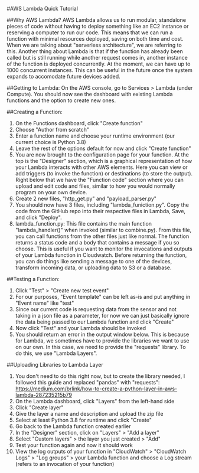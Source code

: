 #AWS Lambda Quick Tutorial

##Why AWS Lambda?
AWS Lambda allows us to run modular, standalone pieces of code without having to deploy something like an EC2 instance or reserving a computer to run our code. This means that we can run a function with minimal resources deployed, saving on both time and cost. When we are talking about "serverless architecture", we are referring to this. Another thing about Lambda is that if the function has already been called but is still running while another request comes in, another instance of the function is deployed concurrently. At the moment, we can have up to 1000 concurrent instances. This can be useful in the future once the system expands to accomodate future devices added.

##Getting to Lambda:
On the AWS console, go to Services > Lambda (under Compute). You should now see the dashboard with existing Lambda functions and the option to create new ones.

##Creating a Function:
1. On the Functions dashboard, click "Create function"
2. Choose "Author from scratch"
3. Enter a function name and choose your runtime environment (our current choice is Python 3.8)
4. Leave the rest of the options default for now and click "Create function"
5. You are now brought to the configuration page for your function. At the top is the "Designer" section, which is a graphical representation of how your Lambda interacts with other AWS elements. Here you can view or add triggers (to invoke the function) or destinations (to store the output). Right below that we have the "Function code" section where you can upload and edit code and files, similar to how you would normally program on your own device. 
6. Create 2 new files, "http_get.py" and "payload_parser.py"
7. You should now have 3 files, including "lambda_funiction.py". Copy the code from the GitHub repo into their respective files in Lambda, Save, and click "Deploy". 
8. lambda_function.py: This file contains the main function "lambda_handler()" when invoked (similar to combine.py). From this file, you can call functions from the other files just like normal. The function returns a status code and a body that contains a message if you so choose. This is useful if you want to monitor the invocations and outputs of your Lambda function in Cloudwatch. Before returning the function, you can do things like sending a message to one of the devices, transform incoming data, or uploading data to S3 or a database.

##Testing a Function:
1. Click "Test" > "Create new test event"
2. For our purposes, "Event template" can be left as-is and put anything in "Event name" like "test"
3. Since our current code is requesting data from the sensor and not taking in a json file as a parameter, for now we can just basically ignore the data being passed to our Lambda function and click "Create"
4. Now click "Test" and your Lambda should be invoked
5. You should return an error in the output window below. This is because for Lambda, we sometimes have to provide the libraries we want to use on our own. In this case, we need to provide the "requests" library. To do this, we use "Lambda Layers".

##Uploading Libraries to Lambda Layer
1. You don't need to do this right now, but to create the library needed, I followed this guide and replaced "pandas" with "requests": https://medium.com/brlink/how-to-create-a-python-layer-in-aws-lambda-287235215b79
2. On the Lambda dashboard, click "Layers" from the left-hand side
3. Click "Create layer"
4. Give the layer a name and description and upload the zip file
5. Select at least Python 3.8 for runtime and click "Create"
6. Go back to the Lambda function created earlier
7. In the "Designer" section, click on "Layers" > "Add a layer"
8. Select "Custom layers" > the layer you just created > "Add"
9. Test your function again and now it should work
10. View the log outputs of your function in "CloudWatch" > "CloudWatch Logs" > "Log groups" > your Lambda function and choose a Log stream (refers to an invocation of your function)